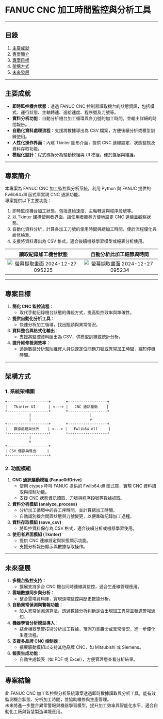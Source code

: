 # **FANUC CNC 加工時間監控與分析工具**  

---

## **目錄**  
1. [主要成就](#主要成就)  
2. [專案簡介](#專案簡介)  
3. [專案目標](#專案目標)  
4. [架構方式](#架構方式)  
5. [未來發展](#未來發展)  

---

## **主要成就**  

- **即時監控機台狀態**：透過 FANUC CNC 控制器讀取機台的狀態資訊，包括模式、運行狀態、主軸轉速、進給速度、程序號及刀號等。  
- **資料分析功能**：自動分析機台加工循環與各刀號的加工時間，並輸出詳細的時間報告。  
- **自動化資料處理流程**：支援將數據導出為 CSV 檔案，方便後續分析或模型訓練使用。  
- **人性化操作界面**：內建 Tkinter 圖形介面，提供 CNC 連線設定、狀態監視及資料存取功能。  
- **模組化設計**：程式碼拆分為驅動模組與 UI 模組，便於擴展與維護。  

---

## **專案簡介**  

本專案為 FANUC CNC 加工監控與分析系統，利用 Python 與 FANUC 提供的 Fwlib64.dll 函式庫實現 CNC 通訊功能。  
專案提供以下主要功能：  
1. 即時監控機台加工狀態，包括進給速度、主軸轉速與程序段號等。  
2. 以 Tkinter 建構使用者界面，讓使用者能夠方便地設定 CNC 連線並觀察狀態。  
3. 自動化資料分析，計算各加工刀號的使用時間與總加工時間，便於流程優化與維修檢測。  
4. 支援將資料導出為 CSV 格式，適合後續機器學習模型或報表分析使用。  

|讀取紀錄加工機台狀態|自動分析此加工細節與時間|
|:-:|:-:|
|![螢幕擷取畫面 2024-12-27 095225](https://hackmd.io/_uploads/rJH_9FoSJe.png)|![螢幕擷取畫面 2024-12-27 095234](https://hackmd.io/_uploads/HJadqYoHJx.png)|


---
## **專案目標**  

1. **簡化 CNC 監控流程**：  
   - 取代手動記錄機台狀態的傳統方式，提高監控效率與準確性。  
2. **提供自動化分析工具**：  
   - 快速分析加工循環，找出瓶頸與異常情況。  
3. **資料整合與格式化輸出**：  
   - 支援將監控資料匯出為 CSV，供模型訓練或統計分析。  
4. **提升維修檢測效率**：  
   - 透過數據分析幫助維修人員快速定位問題刀號或異常加工時間，縮短停機時間。  
---

## **架構方式**  
### **1. 系統架構圖**  

```
+-------------------+       +------------------+
|   Tkinter UI      | <---> |   CNC 通訊驅動    |
+-------------------+       +------------------+
           |                           |
           |                           v
+-------------------+       +------------------+
|   數據處理與分析    | <---> |   Fwlib64.dll     |
+-------------------+       +------------------+
           |
           v
+-------------------+
| CSV 儲存與導出     |
+-------------------+
```


### **2. 功能模組**  
1. **CNC 通訊驅動模組 (Fanuc0ifDrive)**  
   - 使用 ctypes 呼叫 FANUC 提供的 Fwlib64.dll 函式庫，實現 CNC 資料讀取與控制功能。  
   - 支援 CNC 狀態資訊讀取、刀號與程序段號等數據抓取。  
2. **資料分析模組 (analyze_process)**  
   - 分析加工循環中的各工序時間，並計算總加工時間。  
   - 自動識別機台閒置狀態與刀號變更，以便準確記錄加工過程。  
3. **資料存取模組 (save_csv)**  
   - 將監控資料保存為 CSV 格式，適合後續分析或機器學習使用。  
4. **使用者界面模組 (Tkinter)**  
   - 提供 CNC 連線設定與狀態顯示功能。  
   - 支援分析報告顯示與數據存取操作。  
---

## **未來發展**  
1. **多機台監控支持**：  
   - 擴展支持多台 CNC 機台同時連線與監控，適合生產線管理應用。  
2. **雲端數據同步與分析**：  
   - 整合雲端資料庫，實現遠端監控與歷史數據分析。  
3. **自動異常偵測與警報功能**：  
   - 加入異常偵測演算法，透過數據分析判斷是否出現加工異常並發送警報通知。  
4. **機器學習分析模型導入**：  
   - 結合機器學習技術分析加工數據，預測刀具壽命或異常情況，進一步優化生產流程。  
5. **支援多品牌 CNC 控制器**：  
   - 擴展驅動模組以支持其他品牌 CNC，如 Mitsubishi 或 Siemens。  
6. **報表生成功能**：  
   - 自動生成報表（如 PDF 或 Excel），方便管理層查看分析結果。  
---
## **專案結論**  

此 FANUC CNC 加工監控與分析系統專案透過即時數據讀取與分析工具，能有效監測機台狀態、分析加工時間，並協助維修與生產管理。  
未來將進一步整合異常警報與機器學習模型，提升加工效率與智能化水平，適合自動化工廠與智慧製造環境應用。  
